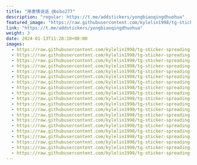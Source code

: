```yaml
---
title: "用表情说话 @bobo277"
description: "regular: https://t.me/addstickers/yongbiaoqingdhuohua"
featured_image: "https://raw.githubusercontent.com/kylelin1998/tg-sticker-spreading-worldwide-images/main/img/1984dddd-a409-4055-bd0f-2d47b7e5ecdb.jpg"
link: "https://t.me/addstickers/yongbiaoqingdhuohua"
weight: 3
date: 2024-01-13T11:28:10+08:00
images:
  - https://raw.githubusercontent.com/kylelin1998/tg-sticker-spreading-worldwide-images/main/img/1984dddd-a409-4055-bd0f-2d47b7e5ecdb.jpg
  - https://raw.githubusercontent.com/kylelin1998/tg-sticker-spreading-worldwide-images/main/img/d3c92b4e-3c2f-4f66-89cc-7474eb04c703.jpg
  - https://raw.githubusercontent.com/kylelin1998/tg-sticker-spreading-worldwide-images/main/img/95d37741-8b43-470f-83b4-f30da9be5e2d.jpg
  - https://raw.githubusercontent.com/kylelin1998/tg-sticker-spreading-worldwide-images/main/img/213e5cc3-4b8a-4b1e-a767-6af856477f92.jpg
  - https://raw.githubusercontent.com/kylelin1998/tg-sticker-spreading-worldwide-images/main/img/dd2f86e6-4638-4c78-85f6-eac31fdcebed.jpg
  - https://raw.githubusercontent.com/kylelin1998/tg-sticker-spreading-worldwide-images/main/img/8bb10176-a803-4188-8071-f40508ba807a.jpg
  - https://raw.githubusercontent.com/kylelin1998/tg-sticker-spreading-worldwide-images/main/img/5c176807-6e8f-4c44-bab0-58f5202466b8.jpg
  - https://raw.githubusercontent.com/kylelin1998/tg-sticker-spreading-worldwide-images/main/img/62b7c804-a8b0-4dee-ac91-38d79d61c0f3.jpg
  - https://raw.githubusercontent.com/kylelin1998/tg-sticker-spreading-worldwide-images/main/img/2f1652b2-05f8-4888-b2f2-3415cf9c89e5.jpg
  - https://raw.githubusercontent.com/kylelin1998/tg-sticker-spreading-worldwide-images/main/img/eeb3ba8d-7fc5-46ea-bd7f-5b110fd799cb.jpg
  - https://raw.githubusercontent.com/kylelin1998/tg-sticker-spreading-worldwide-images/main/img/a07cd89d-f0f4-45ac-ba23-d82cb89bf447.jpg
  - https://raw.githubusercontent.com/kylelin1998/tg-sticker-spreading-worldwide-images/main/img/a2374540-278b-43aa-b75b-81731a7cd01a.jpg
  - https://raw.githubusercontent.com/kylelin1998/tg-sticker-spreading-worldwide-images/main/img/f238a644-37e7-44da-aa70-289b66d15ebd.jpg
  - https://raw.githubusercontent.com/kylelin1998/tg-sticker-spreading-worldwide-images/main/img/935dfc44-bdbb-4d2d-8f9a-ef321c79fc41.jpg
  - https://raw.githubusercontent.com/kylelin1998/tg-sticker-spreading-worldwide-images/main/img/8e256a24-5ad6-434b-9e5d-7d33aee0f41a.jpg
  - https://raw.githubusercontent.com/kylelin1998/tg-sticker-spreading-worldwide-images/main/img/93fb8461-3f9b-481c-998c-f7b459401d78.jpg
  - https://raw.githubusercontent.com/kylelin1998/tg-sticker-spreading-worldwide-images/main/img/b8d66cf5-c0fa-46fc-afcc-9e3129f4f214.jpg
  - https://raw.githubusercontent.com/kylelin1998/tg-sticker-spreading-worldwide-images/main/img/9b65cacb-9f89-4be8-aaba-ec931772337b.jpg
  - https://raw.githubusercontent.com/kylelin1998/tg-sticker-spreading-worldwide-images/main/img/a3fc43a7-7eff-4653-8a70-db1a150ab2bc.jpg
  - https://raw.githubusercontent.com/kylelin1998/tg-sticker-spreading-worldwide-images/main/img/460c98c9-13b2-48b4-b2d6-bfb4b858de66.jpg
---
```

